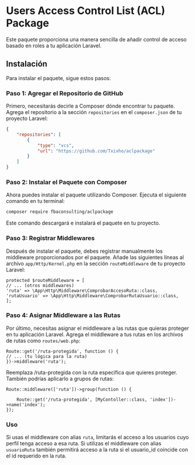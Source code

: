 # Users Access Control List (ACL) Package

Este paquete proporciona una manera sencilla de añadir control de acceso basado en roles a tu aplicación Laravel.

## Instalación

Para instalar el paquete, sigue estos pasos:

### Paso 1: Agregar el Repositorio de GitHub

Primero, necesitarás decirle a Composer dónde encontrar tu paquete. Agrega el repositorio a la sección `repositories` en el `composer.json` de tu proyecto Laravel:

```json
{
    "repositories": [
        {
            "type": "vcs",
            "url": "https://github.com/Txixho/aclpackage"
        }
    ]
}
```
### Paso 2: Instalar el Paquete con Composer
Ahora puedes instalar el paquete utilizando Composer. Ejecuta el siguiente comando en tu terminal:

```bash
composer require fbaconsulting/aclpackage
```
Este comando descargará e instalará el paquete en tu proyecto.

### Paso 3: Registrar Middlewares
Después de instalar el paquete, debes registrar manualmente los middleware proporcionados por el paquete. Añade las siguientes líneas al archivo `app/Http/Kernel.php` en la sección `routeMiddleware` de tu proyecto Laravel:

```
protected $routeMiddleware = [
// ... (otros middlewares)
'ruta' => \App\Http\Middleware\ComprobarAccesoRuta::class,
'rutaUsuario' => \App\Http\Middleware\ComprobarRutaUsuario::class,
];
```

### Paso 4: Asignar Middleware a las Rutas
Por último, necesitas asignar el middleware a las rutas que quieras proteger en tu aplicación Laravel. Agrega el middleware a tus rutas en los archivos de rutas como `routes/web.php`:

```
Route::get('/ruta-protegida', function () {
// ... (tu lógica para la ruta)
})->middleware('ruta');
```
Reemplaza /ruta-protegida con la ruta específica que quieres proteger.
También podrías aplicarlo a grupos de rutas:

```
Route::middleware(['ruta'])->group(function () {

    Route::get('/ruta-protegida', [MyContoller::class, 'index'])->name('index');
});
```

### Uso
Si usas el middleware con alias `ruta`, limitarás el acceso a los usuarios cuyo perfil tenga acceso a esa ruta. Si utilizas el middleware con alias `usuarioRuta` también permitirá acceso a la ruta si el usuario_id coincide con el id requerido en la ruta.